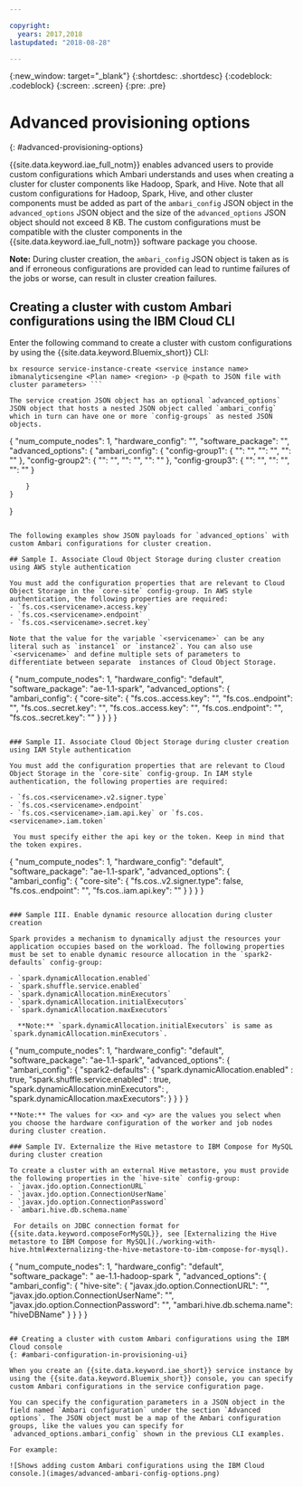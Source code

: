 ```yaml
---

copyright:
  years: 2017,2018
lastupdated: "2018-08-28"

---
```


<!-- Attribute definitions -->
{:new_window: target="_blank"}
{:shortdesc: .shortdesc}
{:codeblock: .codeblock}
{:screen: .screen}
{:pre: .pre}

# Advanced provisioning options
{: #advanced-provisioning-options}

{{site.data.keyword.iae_full_notm}} enables advanced users to provide custom configurations which Ambari understands and uses when creating a cluster for cluster components like Hadoop, Spark, and Hive. Note that all custom configurations for Hadoop, Spark, Hive, and other cluster components must be added as part of the `ambari_config` JSON object in the `advanced_options` JSON object and the size of the `advanced_options` JSON object should not exceed 8 KB. The custom configurations must be compatible with the cluster components in the {{site.data.keyword.iae_full_notm}} software package you choose.

**Note:** During cluster creation, the `ambari_config` JSON object is taken as is and if erroneous configurations are provided can lead to runtime failures of the jobs or worse, can result in cluster creation failures.

## Creating a cluster with custom Ambari configurations using the IBM Cloud CLI

Enter the following command to create a cluster with custom configurations by using the {{site.data.keyword.Bluemix_short}} CLI:
```
bx resource service-instance-create <service instance name> ibmanalyticsengine <Plan name> <region> -p @<path to JSON file with cluster parameters> ```

The service creation JSON object has an optional `advanced_options` JSON object that hosts a nested JSON object called `ambari_config` which in turn can have one or more `config-groups` as nested JSON objects.
```
{
	"num_compute_nodes": 1,
	"hardware_config": "<hwconfig>",
	"software_package": "<ibmae-package>",
	"advanced_options": {
"ambari_config":
{
			"config-group1": {
				"<key1>": "<value1>",
				"<key2>": "<value2>",
				"<key3>": "<value3>"
},
"config-group2": {
				"<key1>": "<value1>",
				"<key2>": "<value2>",
				"<key3>": "<value3>"
			},
"config-group3": {
				"<key1>": "<value1>",
				"<key2>": "<value2>",
				"<key3>": "<value3>"
			}

		}
	}
}
```

The following examples show JSON payloads for `advanced_options` with custom Ambari configurations for cluster creation.

## Sample I. Associate Cloud Object Storage during cluster creation using AWS style authentication

You must add the configuration properties that are relevant to Cloud Object Storage in the `core-site` config-group. In AWS style authentication, the following properties are required:
- `fs.cos.<servicename>.access.key`
- `fs.cos.<servicename>.endpoint`
- `fs.cos.<servicename>.secret.key`

Note that the value for the variable `<servicename>` can be any literal such as `instance1` or `instance2`. You can also use `<servicename>` and define multiple sets of parameters to differentiate between separate  instances of Cloud Object Storage.

```
{
"num_compute_nodes": 1,
"hardware_config": "default",
"software_package": "ae-1.1-spark",
"advanced_options": {
"ambari_config": {
		"core-site": {
				 "fs.cos.<servicename1>.access.key": "<userKey>",
				 "fs.cos.<servicename1>.endpoint": "<cosEndpoint>",
				 "fs.cos.<servicename1>.secret.key": "<SecretKey>",
				 "fs.cos.<servicename2>.access.key": "<userKey>",
				 "fs.cos.<servicename2>.endpoint": "<cosEndpoint>",
				 "fs.cos.<servicename2>.secret.key": "<SecretKey>"
			       }
			  }
     }
}
```

### Sample II. Associate Cloud Object Storage during cluster creation using IAM Style authentication

You must add the configuration properties that are relevant to Cloud Object Storage in the `core-site` config-group. In IAM style authentication, the following properties are required:

- `fs.cos.<servicename>.v2.signer.type`
- `fs.cos.<servicename>.endpoint`
- `fs.cos.<servicename>.iam.api.key` or `fs.cos.<servicename>.iam.token`

 You must specify either the api key or the token. Keep in mind that the token expires.

```
 {
"num_compute_nodes": 1,
"hardware_config": "default",
"software_package": "ae-1.1-spark",
"advanced_options": {
"ambari_config": {
"core-site": {
"fs.cos.<servicename>.v2.signer.type": false,
"fs.cos.<servicename>.endpoint": "<cosEndpoint>",
"fs.cos.<servicename>.iam.api.key": "<cosKey>"
             }
         }
     }
}
```

### Sample III. Enable dynamic resource allocation during cluster creation

Spark provides a mechanism to dynamically adjust the resources your application occupies based on the workload. The following properties must be set to enable dynamic resource allocation in the `spark2-defaults` config-group:

- `spark.dynamicAllocation.enabled`
- `spark.shuffle.service.enabled`
- `spark.dynamicAllocation.minExecutors`
- `spark.dynamicAllocation.initialExecutors`
- `spark.dynamicAllocation.maxExecutors`

  **Note:** `spark.dynamicAllocation.initialExecutors` is same as `spark.dynamicAllocation.minExecutors`.

```
{
"num_compute_nodes": 1,
"hardware_config": "default",
"software_package": "ae-1.1-spark",
"advanced_options": {
"ambari_config": {
"spark2-defaults": {
					"spark.dynamicAllocation.enabled" : true,
					"spark.shuffle.service.enabled" : true,
					"spark.dynamicAllocation.minExecutors": <x>,
					"spark.dynamicAllocation.maxExecutors": <y>
          }
      }
  }
}
```
**Note:** The values for <x> and <y> are the values you select when you choose the hardware configuration of the worker and job nodes during cluster creation.

### Sample IV. Externalize the Hive metastore to IBM Compose for MySQL during cluster creation

To create a cluster with an external Hive metastore, you must provide the following properties in the `hive-site` config-group:
- `javax.jdo.option.ConnectionURL`
- `javax.jdo.option.ConnectionUserName`
- `javax.jdo.option.ConnectionPassword`
- `ambari.hive.db.schema.name`

 For details on JDBC connection format for  {{site.data.keyword.composeForMySQL}}, see [Externalizing the Hive metastore to IBM Compose for MySQL](./working-with-hive.html#externalizing-the-hive-metastore-to-ibm-compose-for-mysql).

```
{
"num_compute_nodes": 1,
"hardware_config": "default",
"software_package": " ae-1.1-hadoop-spark ",
"advanced_options": {
	"ambari_config": {
			"hive-site": 	{
				 "javax.jdo.option.ConnectionURL": "<jdbcUrl>",
				 "javax.jdo.option.ConnectionUserName": "<mysqlUname>",
				 "javax.jdo.option.ConnectionPassword": "<mysqlPassword>",
				 "ambari.hive.db.schema.name": "hiveDBName"
                    }
                  }
                }
}
```

## Creating a cluster with custom Ambari configurations using the IBM  Cloud console
{: #ambari-configuration-in-provisioning-ui}

When you create an {{site.data.keyword.iae_short}} service instance by using the {{site.data.keyword.Bluemix_short}} console, you can specify custom Ambari configurations in the service configuration page.

You can specify the configuration parameters in a JSON object in the field named `Ambari configuration` under the section `Advanced options`. The JSON object must be a map of the Ambari configuration groups, like the values you can specify for `advanced_options.ambari_config` shown in the previous CLI examples.

For example:

![Shows adding custom Ambari configurations using the IBM Cloud console.](images/advanced-ambari-config-options.png)

